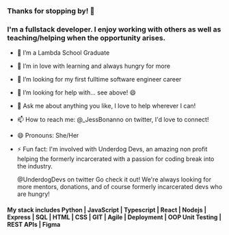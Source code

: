 ### Thanks for stopping by! 👋
### I'm a fullstack developer. I enjoy working with others as well as teaching/helping when the opportunity arises.

- 🔭 I’m a Lambda School Graduate
- 🌱 I’m in love with learning and always hungry for more
- 👯 I’m looking for my first fulltime software engineer career
- 🤔 I’m looking for help with... see above! 😄
- 💬 Ask me about anything you like, I love to help wherever I can!
- 📫 How to reach me: @_JessBonanno on twitter, I'd love to connect!
- 😄 Pronouns: She/Her
- ⚡ Fun fact: I'm involved with Underdog Devs, an amazing non profit helping the formerly incarcerated with a passion for coding break into the industry.

   @UnderdogDevs on twitter Go check it out! We're always looking for more mentors, donations, and of course formerly incarcerated devs who are hungry!

#### My stack includes Python | JavaScript | Typescript | React |  Nodejs | Express |  SQL | HTML | CSS | GIT | Agile | Deployment | OOP  Unit Testing | REST APIs | Figma

